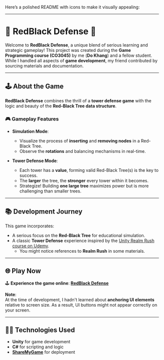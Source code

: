 Here’s a polished README with icons to make it visually appealing:

---

# 🌲 **RedBlack Defense** 🌟  

Welcome to **RedBlack Defense**, a unique blend of serious learning and strategic gameplay! This project was created during the **Game Programming course (CO3045)** by me (**Do Khang**) and a fellow student. While I handled all aspects of **game development**, my friend contributed by sourcing materials and documentation.  

---

## 🕹️ **About the Game**

**RedBlack Defense** combines the thrill of a **tower defense game** with the logic and beauty of the **Red-Black Tree data structure**.  

### 🎮 **Gameplay Features**  
- **Simulation Mode**:  
  - Visualize the process of **inserting** and **removing nodes** in a Red-Black Tree.  
  - Observe the **rotations** and balancing mechanisms in real-time.  

- **Tower Defense Mode**:  
  - Each tower has a **value**, forming valid Red-Black Tree(s) is the key to success.  
  - The **larger** the tree, the **stronger** every tower within it becomes.  
  - Strategize! Building **one large tree** maximizes power but is more challenging than smaller trees.  

---

## 📚 **Development Journey**

This game incorporates:  
- A serious focus on the **Red-Black Tree** for educational simulation.  
- A classic **Tower Defense** experience inspired by the [Unity Realm Rush course on Udemy](https://www.udemy.com/).  
  - You might notice references to **Realm Rush** in some materials.  

---

## 🌐 **Play Now**  

🕹️ **Experience the game online**: [**RedBlack Defense**](https://sharemygame.com/@Do_Khang/redblack-defense)  

**Note**:  
At the time of development, I hadn't learned about **anchoring UI elements** relative to screen size. As a result, UI buttons might not appear correctly on your screen.  

---

## 👨‍💻 **Technologies Used**  
- **Unity** for game development  
- **C#** for scripting and logic  
- [**ShareMyGame**](https://sharemygame.com/) for deployment  
